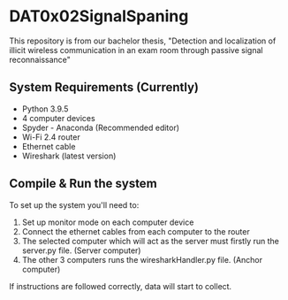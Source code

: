 # DAT0x02SignalSpaning
This repository is from our bachelor thesis, "Detection and localization of illicit wireless communication in an exam room through passive signal reconnaissance"


## System Requirements (Currently)

* Python 3.9.5
* 4 computer devices
* Spyder - Anaconda (Recommended editor)
* Wi-Fi 2.4 router
* Ethernet cable 
* Wireshark (latest version)

## Compile & Run the system

To set up the system you'll need to:

1. Set up monitor mode on each computer device
2. Connect the ethernet cables from each computer to the router
3. The selected computer which will act as the server must firstly run the server.py file. (Server computer)
4. The other 3 computers runs the wiresharkHandler.py file. (Anchor computer)

If instructions are followed correctly, data will start to collect.


